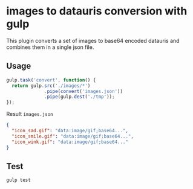 # images to datauris conversion with gulp
This plugin converts a set of images to base64 encoded datauris and combines them in a single json file.

## Usage
```javascript
gulp.task('convert', function() {
  return gulp.src('./images/*')
              .pipe(convert('images.json'))
              .pipe(gulp.dest('./tmp'));
});
```

Result `images.json`
```json
{
  "icon_sad.gif": "data:image/gif;base64...",
  "icon_smile.gif": "data:image/gif;base64...",
  "icon_wink.gif": "data:image/gif;base64..."
}
```

## Test
```bash
gulp test
```
